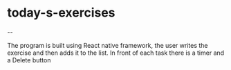 # today-s-exercises
--

The program is built using React native framework, the user writes the exercise and then adds it to the list. In front of each task there is a timer and a Delete button
